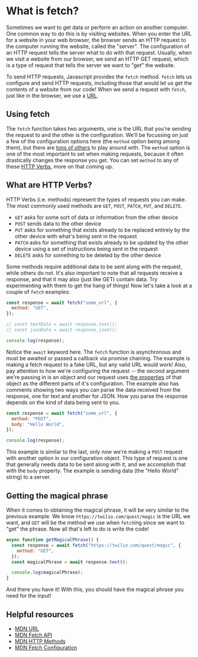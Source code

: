# What is fetch?

Sometimes we want to get data or perform an action on another computer. One common way to do this is by visiting websites. When you enter the URL for a website in your web browser, the browser sends an HTTP request to the computer running the website, called the "server". The configuration of an HTTP request tells the server what to do with that request. Usually, when we visit a website from our browser, we send an HTTP GET request, which is a type of request that tells the server we want to "get" the website.

To send HTTP requests, Javascript provides the `fetch` method. `fetch` lets us configure and send HTTP requests, including those that would let us get the contents of a website from our code! When we send a request with `fetch`, just like in the browser, we use a [URL](https://developer.mozilla.org/en-US/docs/Web/API/URL).

## Using fetch

The `fetch` function takes two arguments, one is the URL that you're sending the request to and the other is the configuration. We'll be focussing on just a few of the configuration options here (the `method` option being among them), but there are [tons of others](https://developer.mozilla.org/en-US/docs/Web/API/fetch#parameters) to play around with. The `method` option is one of the most important to set when making requests, because it often drastically changes the response you get. You can set `method` to any of these [HTTP Verbs](https://developer.mozilla.org/en-US/docs/Web/HTTP/Methods), more on that coming up.

## What are HTTP Verbs?

HTTP Verbs (i.e. methods) represent the types of requests you can make. The most commonly used methods are `GET`, `POST`, `PATCH`, `PUT`, and `DELETE`.

- `GET` asks for some sort of data or information from the other device
- `POST` sends data to the other device
- `PUT` asks for something that exists already to be replaced entirely by the other device with what's being sent in the request
- `PATCH` asks for something that exists already to be updated by the other device using a set of instructions being sent in the request
- `DELETE` asks for something to be deleted by the other device

Some methods require additional data to be sent along with the request, while others do not. It's also important to note that all requests receive a response, and that it may also (just like GET) contain data. Try experimenting with them to get the hang of things! Now let's take a look at a couple of `fetch` examples:

```js
const response = await fetch("some_url", {
  method: "GET",
});

// const textData = await response.text();
// const jsonData = await response.json();

console.log(response);
```

Notice the `await` keyword here. The `fetch` function is asynchronous and must be awaited or passed a callback via promise chaining. The example is making a fetch request to a fake URL, but any valid URL would work! Also, pay attention to how we're configuring the request -- the second argument we're passing in is an object and our request uses [the properties](https://developer.mozilla.org/en-US/docs/Web/API/fetch#parameters:~:text=A%20Request%20object.-,options,-Optional) of that object as the different parts of it's configuration. The example also has comments showing two ways you can parse the data received from the response, one for text and another for JSON. How you parse the response depends on the kind of data being sent to you.

```js
const response = await fetch("some_url", {
  method: "POST",
  body: "Hello World",
});

console.log(response);
```

This example is similar to the last, only now we're making a `POST` request with another option in our configuration object. This type of request is one that generally needs data to be sent along with it, and we accomplish that with the `body` property. The example is sending data (the "Hello World" string) to a server.

## Getting the magical phrase

When it comes to obtaining the magical phrase, it will be very similar to the previous example. We know `https://twilio.com/quest/magic` is the URL we want, and `GET` will be the method we use when `fetch`ing since we want to "get" the phrase. Now all that's left to do is write the code!

```js
async function getMagicalPhrase() {
  const response = await fetch("https://twilio.com/quest/magic", {
    method: "GET",
  });
  const magicalPhrase = await response.text();

  console.log(magicalPhrase);
}
```

And there you have it! With this, you should have the magical phrase you need for the input!

## Helpful resources

- [MDN URL](https://developer.mozilla.org/en-US/docs/Web/API/URL)
- [MDN Fetch API](https://developer.mozilla.org/en-US/docs/Web/API/Fetch_API)
- [MDN HTTP Methods](https://developer.mozilla.org/en-US/docs/Web/HTTP/Methods)
- [MDN Fetch Configuration](https://developer.mozilla.org/en-US/docs/Web/API/fetch#parameters:~:text=A%20Request%20object.-,options,-Optional)
